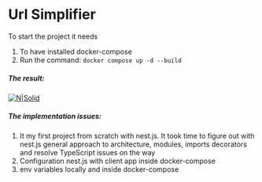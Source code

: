 # Url Simplifier

To start the project it needs
1) To have installed docker-compose
2) Run the command: `docker compose up -d --build`

##### The result:
[![N|Solid](https://i.ibb.co/3cktRV6/Screenshot-2024-01-09-at-3-49-20.png)](https://nodesource.com/products/nsolid)

##### The implementation issues:
1) It my first project from scratch with nest.js. It took time to figure out with nest.js general approach to architecture, modules, imports decorators and resolve TypeScript issues on the way
2) Configuration nest.js with client app inside docker-compose 
3) env variables locally and inside docker-compose 
